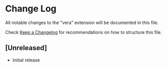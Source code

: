 # Change Log

All notable changes to the "vera" extension will be documented in this file.

Check [Keep a Changelog](http://keepachangelog.com/) for recommendations on how to structure this file.

## [Unreleased]

- Initial release
